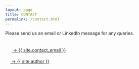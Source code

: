 ```yaml
---
layout: page
title: CONTACT
permalink: /contact.html
---
```


<p id="center-aligned-text">
    Please send us an email or LinkedIn message for any queries.
</p>

<br/>

<nav class="my-site-nav line">
    <div id="center-aligned-text">
        <a href="mailto:{{ site.contact_email }}" id="home-button-link">
            <span>
                <svg fill="white" viewBox="0 -5 32 32" height="20px" width="20px">
                    <g>
                        <path d="M26,4.1V3c0-1.7-1.3-3-3-3H9C7.3,0,6,1.3,6,3v1.1C3.7,4.6,2,6.6,2,9v14c0,2.8,2.2,5,5,5h18c2.8,0,5-2.2,5-5V9 C30,6.6,28.3,4.6,26,4.1z M28,9v0.4l-2,1.2V6.2C27.2,6.6,28,7.7,28,9z M8,3c0-0.6,0.4-1,1-1h14c0.6,0,1,0.4,1,1v8.9l-8,4.9l-8-4.9 V3z M6,6.2v4.5L4,9.4V9C4,7.7,4.8,6.6,6,6.2z"/>
                        <path d="M11,6h7c0.6,0,1-0.4,1-1s-0.4-1-1-1h-7c-0.6,0-1,0.4-1,1S10.4,6,11,6z"/>
                        <path d="M11,10h3c0.6,0,1-0.4,1-1s-0.4-1-1-1h-3c-0.6,0-1,0.4-1,1S10.4,10,11,10z"/>
                    </g>
                </svg>
            </span>
            <span>&rarr; {{ site.contact_email }}</span>
        </a>
    </div>
    <br/>
    <div id="center-aligned-text">
        <a href="https://www.linkedin.com/company/{{ site.contact_linkedin }}" id="home-button-link">
            <span>
                <svg fill="white" viewBox="0 0 310 310" height="16px" width="16px">
                    <g>
                        <path d="M72.16,99.73H9.927c-2.762,0-5,2.239-5,5v199.928c0,2.762,2.238,5,5,5H72.16c2.762,0,5-2.238,5-5V104.73 C77.16,101.969,74.922,99.73,72.16,99.73z"/>
                        <path d="M41.066,0.341C18.422,0.341,0,18.743,0,41.362C0,63.991,18.422,82.4,41.066,82.4 c22.626,0,41.033-18.41,41.033-41.038C82.1,18.743,63.692,0.341,41.066,0.341z"/>
                        <path d="M230.454,94.761c-24.995,0-43.472,10.745-54.679,22.954V104.73c0-2.761-2.238-5-5-5h-59.599 c-2.762,0-5,2.239-5,5v199.928c0,2.762,2.238,5,5,5h62.097c2.762,0,5-2.238,5-5v-98.918c0-33.333,9.054-46.319,32.29-46.319 c25.306,0,27.317,20.818,27.317,48.034v97.204c0,2.762,2.238,5,5,5H305c2.762,0,5-2.238,5-5V194.995 C310,145.43,300.549,94.761,230.454,94.761z"/>
                    </g>
                </svg>
            </span>
            <span>&rarr; {{ site.author }}</span>
        </a>
    </div>
</nav>
